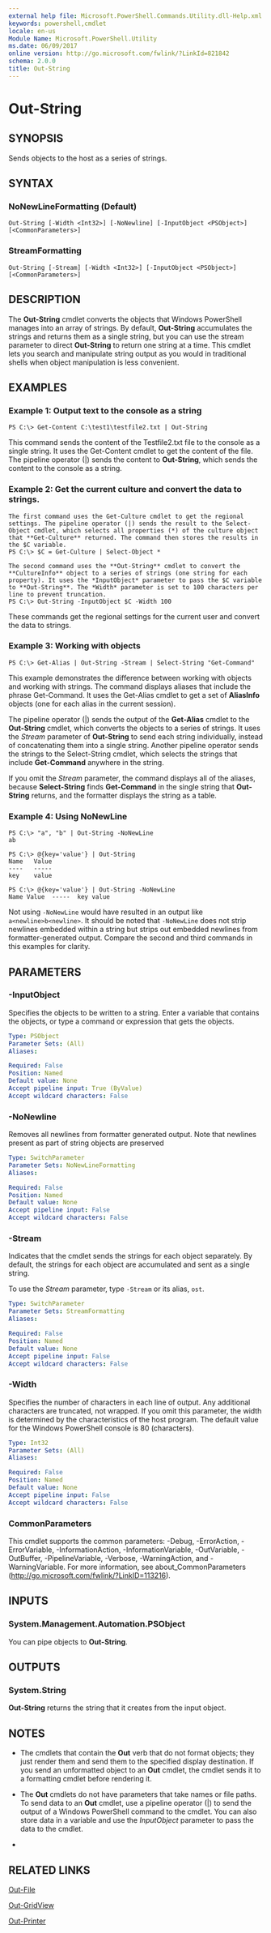 ```yaml
---
external help file: Microsoft.PowerShell.Commands.Utility.dll-Help.xml
keywords: powershell,cmdlet
locale: en-us
Module Name: Microsoft.PowerShell.Utility
ms.date: 06/09/2017
online version: http://go.microsoft.com/fwlink/?LinkId=821842
schema: 2.0.0
title: Out-String
---
```


# Out-String

## SYNOPSIS
Sends objects to the host as a series of strings.

## SYNTAX

### NoNewLineFormatting (Default)
```
Out-String [-Width <Int32>] [-NoNewline] [-InputObject <PSObject>] [<CommonParameters>]
```

### StreamFormatting
```
Out-String [-Stream] [-Width <Int32>] [-InputObject <PSObject>] [<CommonParameters>]
```

## DESCRIPTION
The **Out-String** cmdlet converts the objects that Windows PowerShell manages into an array of strings.
By default, **Out-String** accumulates the strings and returns them as a single string, but you can use the stream parameter to direct **Out-String** to return one string at a time.
This cmdlet lets you search and manipulate string output as you would in traditional shells when object manipulation is less convenient.

## EXAMPLES

### Example 1: Output text to the console as a string
```
PS C:\> Get-Content C:\test1\testfile2.txt | Out-String
```

This command sends the content of the Testfile2.txt file to the console as a single string.
It uses the Get-Content cmdlet to get the content of the file.
The pipeline operator (|) sends the content to **Out-String**, which sends the content to the console as a string.

### Example 2: Get the current culture and convert the data to strings.
```
The first command uses the Get-Culture cmdlet to get the regional settings. The pipeline operator (|) sends the result to the Select-Object cmdlet, which selects all properties (*) of the culture object that **Get-Culture** returned. The command then stores the results in the $C variable.
PS C:\> $C = Get-Culture | Select-Object *

The second command uses the **Out-String** cmdlet to convert the **CultureInfo** object to a series of strings (one string for each property). It uses the *InputObject* parameter to pass the $C variable to **Out-String**. The *Width* parameter is set to 100 characters per line to prevent truncation.
PS C:\> Out-String -InputObject $C -Width 100
```

These commands get the regional settings for the current user and convert the data to strings.

### Example 3: Working with objects
```
PS C:\> Get-Alias | Out-String -Stream | Select-String "Get-Command"
```

This example demonstrates the difference between working with objects and working with strings.
The command displays aliases that include the phrase Get-Command.
It uses the Get-Alias cmdlet to get a set of **AliasInfo** objects (one for each alias in the current session).

The pipeline operator (|) sends the output of the **Get-Alias** cmdlet to the **Out-String** cmdlet, which converts the objects to a series of strings.
It uses the *Stream* parameter of **Out-String** to send each string individually, instead of concatenating them into a single string.
Another pipeline operator sends the strings to the Select-String cmdlet, which selects the strings that include **Get-Command** anywhere in the string.

If you omit the *Stream* parameter, the command displays all of the aliases, because **Select-String** finds **Get-Command** in the single string that **Out-String** returns, and the formatter displays the string as a table.

### Example 4: Using NoNewLine
```
PS C:\> "a", "b" | Out-String -NoNewLine
ab

PS C:\> @{key='value'} | Out-String
Name   Value
----   -----
key    value

PS C:\> @{key='value'} | Out-String -NoNewLine
Name Value  -----  key value
```

Not using `-NoNewLine` would have resulted in an output like `a<newline>b<newline>`.
It should be noted that `-NoNewLine` does not strip newlines embedded within a string but strips out embedded newlines from formatter-generated output. Compare the second and third commands in this examples for clarity.

## PARAMETERS

### -InputObject
Specifies the objects to be written to a string.
Enter a variable that contains the objects, or type a command or expression that gets the objects.

```yaml
Type: PSObject
Parameter Sets: (All)
Aliases:

Required: False
Position: Named
Default value: None
Accept pipeline input: True (ByValue)
Accept wildcard characters: False
```

### -NoNewline
Removes all newlines from formatter generated output. Note that newlines present as part of string objects are preserved

```yaml
Type: SwitchParameter
Parameter Sets: NoNewLineFormatting
Aliases:

Required: False
Position: Named
Default value: None
Accept pipeline input: False
Accept wildcard characters: False
```

### -Stream
Indicates that the cmdlet sends the strings for each object separately.
By default, the strings for each object are accumulated and sent as a single string.

To use the *Stream* parameter, type `-Stream` or its alias, `ost`.

```yaml
Type: SwitchParameter
Parameter Sets: StreamFormatting
Aliases:

Required: False
Position: Named
Default value: None
Accept pipeline input: False
Accept wildcard characters: False
```

### -Width
Specifies the number of characters in each line of output.
Any additional characters are truncated, not wrapped.
If you omit this parameter, the width is determined by the characteristics of the host program.
The default value for the Windows PowerShell console is 80 (characters).

```yaml
Type: Int32
Parameter Sets: (All)
Aliases:

Required: False
Position: Named
Default value: None
Accept pipeline input: False
Accept wildcard characters: False
```

### CommonParameters
This cmdlet supports the common parameters: -Debug, -ErrorAction, -ErrorVariable, -InformationAction, -InformationVariable, -OutVariable, -OutBuffer, -PipelineVariable, -Verbose, -WarningAction, and -WarningVariable. For more information, see about_CommonParameters (http://go.microsoft.com/fwlink/?LinkID=113216).

## INPUTS

### System.Management.Automation.PSObject
You can pipe objects to **Out-String**.

## OUTPUTS

### System.String
**Out-String** returns the string that it creates from the input object.

## NOTES
* The cmdlets that contain the **Out** verb that do not format objects; they just render them and send them to the specified display destination. If you send an unformatted object to an **Out** cmdlet, the cmdlet sends it to a formatting cmdlet before rendering it.
* The **Out** cmdlets do not have parameters that take names or file paths. To send data to an **Out** cmdlet, use a pipeline operator (|) to send the output of a Windows PowerShell command to the cmdlet. You can also store data in a variable and use the *InputObject* parameter to pass the data to the cmdlet.

*

## RELATED LINKS

[Out-File](Out-File.md)

[Out-GridView](https://msdn.microsoft.com/en-us/powershell/reference/5.1/Microsoft.PowerShell.Utility/Out-GridView)

[Out-Printer](https://msdn.microsoft.com/en-us/powershell/reference/5.1/Microsoft.PowerShell.Utility/Out-Printer)